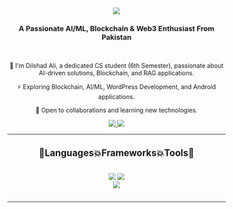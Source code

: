 <h1 align="center">
    <img src="https://readme-typing-svg.herokuapp.com/?font=Righteous&color=7e15f7&random=falsesize=35&center=true&vCenter=true&width=500&height=70&duration=2000&lines=Hi+There!+👋;+I'm+Dilshad+Ali+👨🏻‍💻;" />
</h1>

<h3 align="center">A Passionate AI/ML, Blockchain & Web3 Enthusiast From Pakistan</h3>

<br/>

<div align="center">
 
 🚀 I'm Dilshad Ali, a dedicated CS student (6th Semester), passionate about AI-driven solutions, Blockchain, and RAG applications.

⚡ Exploring Blockchain, AI/ML, WordPress Development, and Android applications.

🤝 Open to collaborations and learning new technologies.

 </div>
 
<div align="center"> 
  <a href="mailto:dilshadyousufi004@gmail.com">
    <img src="https://img.shields.io/badge/Gmail-6C22A6?style=for-the-badge&logo=gmail&logoColor=white" />
  </a>
    <a href="https://www.linkedin.com/in/dilshad-ali-517a89292" target="_blank">
     <img src="https://img.shields.io/badge/LinkedIn-0077B5?style=for-the-badge&logo=linkedin&logoColor=white" />
  </a>
</div>

 <hr/>
 
<h2 align="center">🚀Languages💥Frameworks💥Tools🚀</h2>
<br/>
<div align="center">
    <img src="https://skillicons.dev/icons?i=html,css,vscode,wordpress,git,github,androidstudio,flask" />
    <img src="https://skillicons.dev/icons?i=langchain,tensorflow,pytorch" /><br>
</div>
<div align="center">
    <img src="https://skillicons.dev/icons?i=c,cpp,java,python" />
</div>

<br/>
<hr/>
